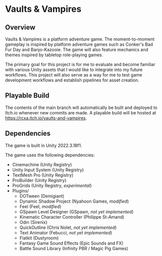 # Vaults & Vampires

## Overview

Vaults & Vampires is a platform adventure game. The moment-to-moment gameplay is inspired by platform adventure games
such as Conker's Bad Fur Day and Banjo-Kazooie. The game will also feature mechanics and themes inspired by tabletop
role-playing games.

The primary goal for this project is for me to evaluate and become familiar with various Unity assets that I would like
to integrate into my future workflows. This project will also serve as a way for me to test game development workflows
and establish pipelines for asset creation.

## Playable Build

The contents of the main branch will automatically be built and deployed to Itch.io whenever new commits are made. A
playable build will be hosted at https://rcxa.itch.io/vaults-and-vampires.

## Dependencies

The game is built in Unity 2022.3.18f1.

The game uses the following dependencies:

-   Cinemachine (Unity Registry)
-   Unity Input System (Unity Registry)
-   TextMesh Pro (Unity Registry)
-   ProBuilder (Unity Registry)
-   ProGrids (Unity Registry, _experimental_)
-   Plugins/
    -   DOTween (Demigiant)
    -   Dynamic Shadow Project (Nyahoon Games, _modified_)
    -   Feel (Feel, _modified_)
    -   GSpawn Level Designer (GSpawn, _not yet implemented_)
    -   Kinematic Character Controller (Philippe St-Amand)
    -   Odin (Sirenix)
    -   QuickOutline (Chris Nolet, _not yet implemented_)
    -   Text Animator (Febucci, _not yet implemented_)
    -   Flatkit (Dustyroom)
    -   Fantasy Game Sound Effects (Epic Sounds and FX)
    -   Battle Sound Library (Infinity PBR / Magic Pig Games)
